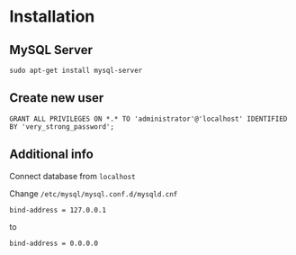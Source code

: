 # Installation
## MySQL Server
```
sudo apt-get install mysql-server
```
## Create new user
```
GRANT ALL PRIVILEGES ON *.* TO 'administrator'@'localhost' IDENTIFIED BY 'very_strong_password';
```
## Additional info
Connect database from `localhost`

Change `/etc/mysql/mysql.conf.d/mysqld.cnf`
```
bind-address = 127.0.0.1
```
to
```
bind-address = 0.0.0.0
```